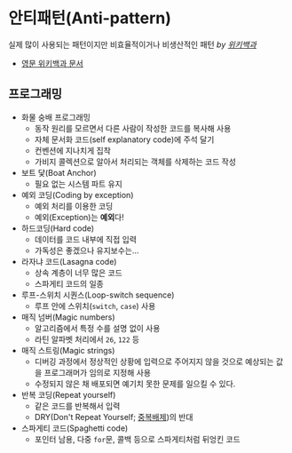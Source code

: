 # 안티패턴(Anti-pattern)

실제 많이 사용되는 패턴이지만 비효율적이거나 비생산적인 패턴 _by [위키백과](https://ko.wikipedia.org/wiki/%EC%95%88%ED%8B%B0%ED%8C%A8%ED%84%B4)_
* [영문 위키백과 문서](https://en.wikipedia.org/wiki/Anti-pattern)

## 프로그래밍

* 화물 숭배 프로그래밍
  * 동작 원리를 모르면서 다른 사람이 작성한 코드를 복사해 사용
  * 자체 문서화 코드(self explanatory code)에 주석 달기
  * 컨벤션에 지나치게 집착
  * 가비지 콜렉션으로 알아서 처리되는 객체를 삭제하는 코드 작성
* 보트 닻(Boat Anchor)
  * 필요 없는 시스템 파트 유지
* 예외 코딩(Coding by exception)
  * 예외 처리를 이용한 코딩
  * 예외(Exception)는 **예외**다!
* 하드코딩(Hard code)
  * 데이터를 코드 내부에 직접 입력
  * 가독성은 좋겠으나 유지보수는…
* 라자냐 코드(Lasagna code)
  * 상속 계층이 너무 많은 코드
  * 스파게티 코드의 일종
* 루프-스위치 시퀀스(Loop-switch sequence)
  * 루프 안에 스위치(`switch`, `case`) 사용
* 매직 넘버(Magic numbers)
  * 알고리즘에서 특정 수를 설명 없이 사용
  * 라틴 알파벳 처리에서 `26`, `122` 등
* 매직 스트링(Magic strings)
  * 디버깅 과정에서 정상적인 상황에 입력으로 주어지지 않을 것으로 예상되는 값을 프로그래머가 임의로 지정해 사용
  * 수정되지 않은 채 배포되면 예기치 못한 문제를 일으킬 수 있다.
* 반복 코딩(Repeat yourself)
  * 같은 코드를 반복해서 입력
  * DRY(Don't Repeat Yourself; [중복배제](https://ko.wikipedia.org/wiki/%EC%A4%91%EB%B3%B5%EB%B0%B0%EC%A0%9C))의 반대
* 스파게티 코드(Spaghetti code)
  * 포인터 남용, 다중 `for`문, 콜백 등으로 스파게티처럼 뒤엉킨 코드